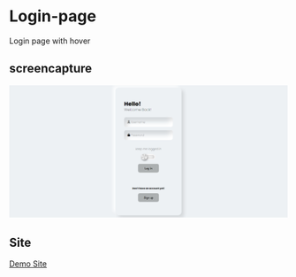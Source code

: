 # Login-page
Login page with hover

## screencapture
![page screencapture](https://github.com/Mehyar-Farzat/Login-page/blob/main/screencapture.png)

## Site
[Demo Site](https://mehyar-farzat.github.io/Login-page/)
